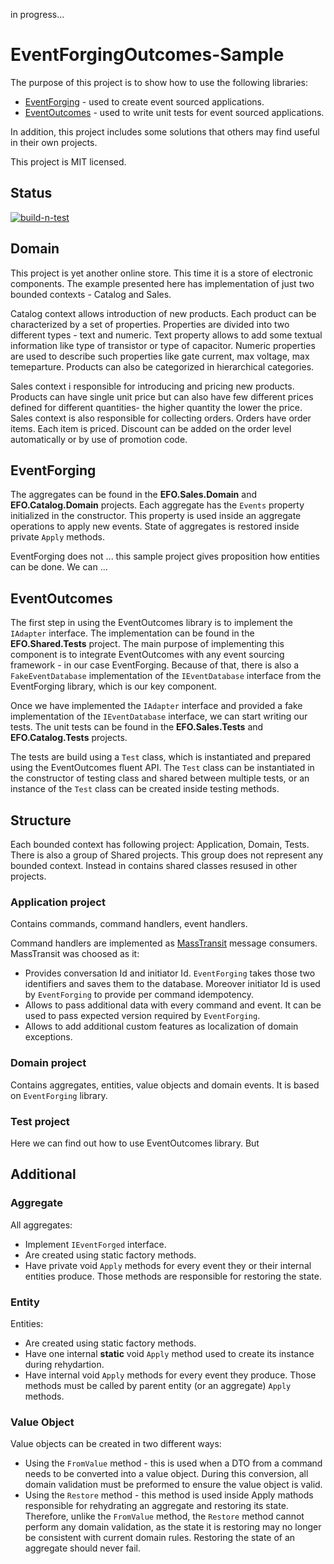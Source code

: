 in progress...

# EventForgingOutcomes-Sample
The purpose of this project is to show how to use the following libraries:
- [EventForging](https://github.com/piotr07da/EventForging) - used to create event sourced applications.
- [EventOutcomes](https://github.com/piotr07da/EventOutcomes) - used to write unit tests for event sourced applications.

In addition, this project includes some solutions that others may find useful in their own projects.

This project is MIT licensed.

## Status
[![build-n-test](https://github.com/piotr07da/EventForgingOutcomes-Sample/actions/workflows/build-n-test.yml/badge.svg)](https://github.com/piotr07da/EventForgingOutcomes-Sample/actions/workflows/build-n-test.yml)

## Domain
This project is yet another online store. This time it is a store of electronic components.
The example presented here has implementation of just two bounded contexts - Catalog and Sales.

Catalog context allows introduction of new products. Each product can be characterized by a set of properties.
Properties are divided into two different types - text and numeric.
Text property allows to add some textual information like type of transistor or type of capacitor.
Numeric properties are used to describe such properties like gate current, max voltage, max temeparture.
Products can also be categorized in hierarchical categories.

Sales context i responsible for introducing and pricing new products.
Products can have single unit price but can also have few different prices defined for different quantities- the higher quantity the lower the price.
Sales context is also responsible for collecting orders. Orders have order items. Each item is priced.
Discount can be added on the order level automatically or by use of promotion code.

## EventForging
The aggregates can be found in the **EFO.Sales.Domain** and **EFO.Catalog.Domain** projects.
Each aggregate has the `Events` property initialized in the constructor. This property is used inside an aggregate operations
to apply new events. State of aggregates is restored inside private `Apply` methods.

EventForging does not ... this sample project gives proposition how entities can be done. We can ...



## EventOutcomes

The first step in using the EventOutcomes library is to implement the `IAdapter` interface.
The implementation can be found in the **EFO.Shared.Tests** project.
The main purpose of implementing this component is to integrate EventOutcomes with any event sourcing framework - in our case EventForging.
Because of that, there is also a `FakeEventDatabase` implementation of the `IEventDatabase` interface from the EventForging library,
which is our key component.

Once we have implemented the `IAdapter` interface and provided a fake implementation of the `IEventDatabase` interface,
we can start writing our tests. The unit tests can be found in the **EFO.Sales.Tests** and **EFO.Catalog.Tests** projects.

The tests are build using a `Test` class, which is instantiated and prepared using the EventOutcomes fluent API.
The `Test` class can be instantiated in the constructor of testing class and shared between multiple tests,
or an instance of the `Test` class can be created inside testing methods.



## Structure
Each bounded context has following project: Application, Domain, Tests. There is also a group of Shared projects. This group does not represent any bounded context. Instead in contains shared classes resused in other projects.

### Application project
Contains commands, command handlers, event handlers.

Command handlers are implemented as [MassTransit](https://masstransit.io/) message consumers. MassTransit was choosed as it:
- Provides conversation Id and initiator Id. `EventForging` takes those two identifiers and saves them to the database. Moreover initiator Id is used by `EventForging` to provide per command idempotency.
- Allows to pass additional data with every command and event. It can be used to pass expected version required by `EventForging`.
- Allows to add additional custom features as localization of domain exceptions.

### Domain project
Contains aggregates, entities, value objects and domain events. It is based on `EventForging` library.

### Test project
Here we can find out how to use EventOutcomes library. But 

## Additional

### Aggregate
All aggregates:
- Implement `IEventForged` interface.
- Are created using static factory methods.
- Have private void `Apply` methods for every event they or their internal entities produce. Those methods are responsible for restoring the state.

### Entity
Entities:
- Are created using static factory methods.
- Have one internal **static** void `Apply` method used to create its instance during rehydartion.
- Have internal void `Apply` methods for every event they produce. Those methods must be called by parent entity (or an aggregate) `Apply` methods.

### Value Object
Value objects can be created in two different ways:
- Using the `FromValue` method - this is used when a DTO from a command needs to be converted into a value object. During this conversion, all domain validation must be preformed to ensure the value object is valid.
- Using the `Restore` method - this method is used inside Apply mathods responsible for rehydrating an aggregate and restoring its state. Therefore, unlike the `FromValue` method, the `Restore` method cannot perform any domain validation, as the state it is restoring may no longer be consistent with current domain rules. Restoring the state of an aggregate should never fail.

